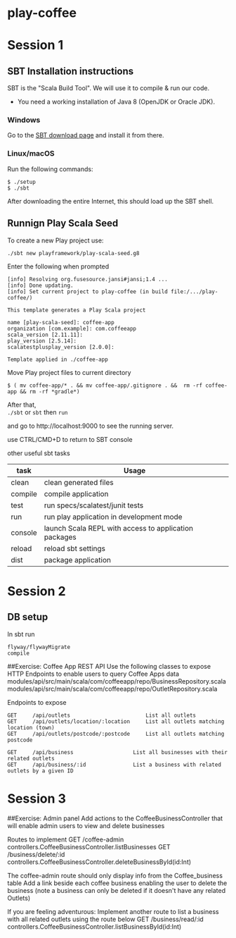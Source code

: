 # play-coffee
# Session 1
## SBT Installation instructions

SBT is the "Scala Build Tool".
We will use it to compile & run our code.

- You need a working installation of Java 8 (OpenJDK or Oracle JDK).

### Windows

Go to the [SBT download page](http://www.scala-sbt.org/download.html) and install it from there.

### Linux/macOS

Run the following commands:

```
$ ./setup
$ ./sbt
```

After downloading the entire Internet, this should load up the SBT shell.


## Runnign Play Scala Seed

To create a new Play project use:

```./sbt new playframework/play-scala-seed.g8```

Enter the following when prompted
```
[info] Resolving org.fusesource.jansi#jansi;1.4 ...
[info] Done updating.
[info] Set current project to play-coffee (in build file:/.../play-coffee/)

This template generates a Play Scala project

name [play-scala-seed]: coffee-app
organization [com.example]: com.coffeeapp
scala_version [2.11.11]:
play_version [2.5.14]:
scalatestplusplay_version [2.0.0]:

Template applied in ./coffee-app

```


Move Play project files to current directory
```
$ ( mv coffee-app/* . && mv coffee-app/.gitignore . &&  rm -rf coffee-app && rm -rf *gradle*)
```

After that,  
```./sbt``` or ```sbt``` then  ```run```

and go to http://localhost:9000 to see the running server.

use CTRL/CMD+D to return to SBT console

other useful sbt tasks

| task      	| Usage                                 	                |
|------------	|-------------------------------------------------------	|
| clean      	| clean generated files                                 	|
| compile    	| compile application                                   	|
| test       	| run specs/scalatest/junit tests                       	|
| run <port> 	| run play application in development mode              	|
| console    	| launch Scala REPL with access to application packages 	|
| reload     	| reload sbt settings                                   	|
| dist       	| package application                                   	|


# Session 2
## DB setup

In sbt run
```
flyway/flywayMigrate
compile
```

##Exercise: Coffee App REST API
Use the following classes to expose HTTP Endpoints to enable users to query Coffee Apps data
modules/api/src/main/scala/com/coffeeapp/repo/BusinessRepository.scala
modules/api/src/main/scala/com/coffeeapp/repo/OutletRepository.scala

Endpoints to expose
```
GET     /api/outlets                        List all outlets
GET     /api/outlets/location/:location     List all outlets matching location (town)
GET     /api/outlets/postcode/:postcode     List all outlets matching postcode

GET     /api/business                   List all businesses with their related outlets
GET     /api/business/:id               List a business with related outlets by a given ID
```


# Session 3
##Exercise: Admin panel
Add actions to the CoffeeBusinessController that will enable admin users to view and delete businesses

Routes to implement
GET     /coffee-admin                   controllers.CoffeeBusinessController.listBusinesses
GET     /business/delete/:id            controllers.CoffeeBusinessController.deleteBusinessById(id:Int)

The coffee-admin route should only display info from the Coffee_business table
Add a link beside each coffee business enabling the user to delete the business
(note a business can only be deleted if it doesn't have any related Outlets)

If you are feeling adventurous:
Implement another route to list a business with all related outlets using the route below
GET     /business/read/:id              controllers.CoffeeBusinessController.listBusinessById(id:Int)
